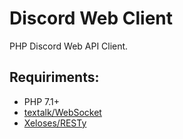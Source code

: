 # Discord Web Client
PHP Discord Web API Client.

## Requiriments:
* PHP 7.1+
* [textalk/WebSocket](https://github.com/Textalk/websocket-php)
* [Xeloses/RESTy](https://github.com/Xeloses/resty)
